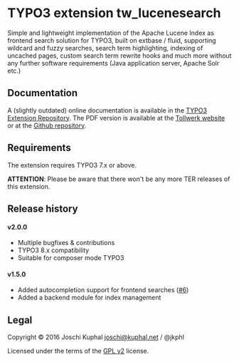 TYPO3 extension tw_lucenesearch
===============================

Simple and lightweight implementation of the Apache Lucene Index as frontend search solution for TYPO3, built on extbase / fluid, supporting wildcard and fuzzy searches, search term highlighting, indexing of uncached pages, custom search term rewrite hooks and much more without any further software requirements (Java application server, Apache Solr etc.)


Documentation
-------------

A (slightly outdated) online documentation is available in the [TYPO3 Extension Repository](http://docs.typo3.org/typo3cms/extensions/tw_lucenesearch/). The PDF version is available at the [Tollwerk website](https://tollwerk.de/fileadmin/media/manuals/tw_lucenesearch/manual.pdf) or at the [Github repository](https://github.com/tollwerk/TYPO3-ext-tw_lucenesearch/blob/master/doc/manual.pdf).


Requirements
------------

The extension requires TYPO3 7.x or above.

**ATTENTION**: Please be aware that there won't be any more TER releases of this extension.


Release history
---------------

#### v2.0.0

* Multiple bugfixes & contributions
* TYPO3 8.x compatibility
* Suitable for composer mode TYPO3

#### v1.5.0
*	Added autocompletion support for frontend searches ([#6](https://github.com/jkphl/TYPO3-ext-tw_lucenesearch/pull/6))
*	Added a backend module for index management

Legal
-----

Copyright © 2016 Joschi Kuphal joschi@kuphal.net / @jkphl

Licensed under the terms of the [GPL v2](LICENSE.txt) license.
